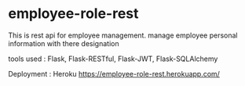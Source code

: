# employee-role-rest
This is rest api for employee management.
manage employee personal information with there designation

tools used : Flask, Flask-RESTful, Flask-JWT, Flask-SQLAlchemy

Deployment : Heroku
https://employee-role-rest.herokuapp.com/
